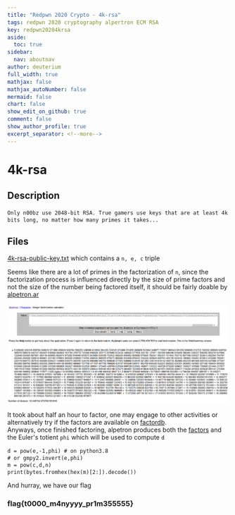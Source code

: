 ```yaml
---
title: "Redpwn 2020 Crypto - 4k-rsa"
tags: redpwn 2020 cryptography alpertron ECM RSA
key: redpwn20204krsa
aside:
  toc: true
sidebar:
  nav: aboutnav
author: deuterium
full_width: true
mathjax: false
mathjax_autoNumber: false
mermaid: false
chart: false
show_edit_on_github: true
comment: false
show_author_profile: true
excerpt_separator: <!--more-->
---
```


# 4k-rsa

## Description
```
Only n00bz use 2048-bit RSA. True gamers use keys that are at least 4k bits long, no matter how many primes it takes...
```

## Files
[4k-rsa-public-key.txt](4k-rsa-public-key.txt) which contains a `n, e, c` triple

Seems like there are a lot of primes in the factorization of `n`, since the factorization process is influenced directly by the size of prime factors and not the size of the number being factored itself, it should be fairly doable by [alpetron.ar](alpetron.ar/ECM.HTM)

![](alpetron.PNG)

It took about half an hour to factor, one may engage to other activities or alternatively try if the factors are available on [factordb](http://factordb.com/).  
Anyways, once finished factoring, alpetron produces both the [factors](factors) and the Euler's totient `phi` which will be used to compute `d`

```
d = pow(e,-1,phi) # on python3.8
# or gmpy2.invert(e,phi) 
m = pow(c,d,n)
print(bytes.fromhex(hex(m)[2:]).decode())
```
And hurray, we have our flag

### flag{t0000_m4nyyyy_pr1m355555}


